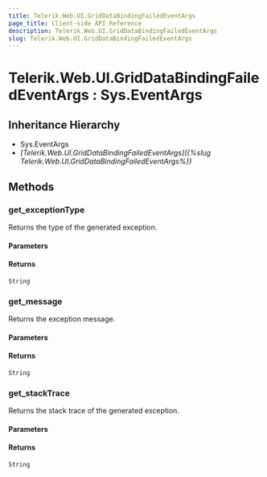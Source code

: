 ```yaml
---
title: Telerik.Web.UI.GridDataBindingFailedEventArgs
page_title: Client-side API Reference
description: Telerik.Web.UI.GridDataBindingFailedEventArgs
slug: Telerik.Web.UI.GridDataBindingFailedEventArgs
---
```


# Telerik.Web.UI.GridDataBindingFailedEventArgs : Sys.EventArgs 

## Inheritance Hierarchy

* Sys.EventArgs
* *[Telerik.Web.UI.GridDataBindingFailedEventArgs]({%slug Telerik.Web.UI.GridDataBindingFailedEventArgs%})*

## Methods

###  get_exceptionType

Returns the type of the generated exception.

#### Parameters

#### Returns

`String` 

###  get_message

Returns the exception message.

#### Parameters

#### Returns

`String` 

###  get_stackTrace

Returns the stack trace of the generated exception.

#### Parameters

#### Returns

`String` 


